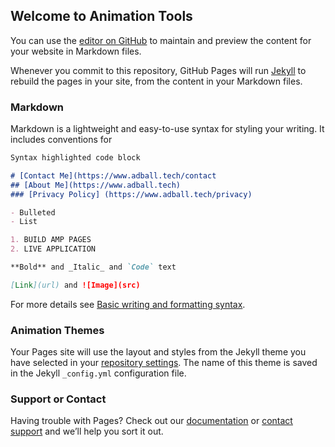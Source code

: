 ## Welcome to Animation Tools

You can use the [editor on GitHub](https://github.com/Maliek2/new/edit/gh-pages/index.md) to maintain and preview the content for your website in Markdown files.

Whenever you commit to this repository, GitHub Pages will run [Jekyll](https://jekyllrb.com/) to rebuild the pages in your site, from the content in your Markdown files.

### Markdown

Markdown is a lightweight and easy-to-use syntax for styling your writing. It includes conventions for

```markdown
Syntax highlighted code block

# [Contact Me](https://www.adball.tech/contact
## [About Me](https://www.adball.tech)
### [Privacy Policy] (https://www.adball.tech/privacy)

- Bulleted
- List

1. BUILD AMP PAGES
2. LIVE APPLICATION

**Bold** and _Italic_ and `Code` text

[Link](url) and ![Image](src)
```

For more details see [Basic writing and formatting syntax](https://docs.github.com/en/github/writing-on-github/getting-started-with-writing-and-formatting-on-github/basic-writing-and-formatting-syntax).

### Animation Themes

Your Pages site will use the layout and styles from the Jekyll theme you have selected in your [repository settings](https://github.com/Maliek2/new/settings/pages). The name of this theme is saved in the Jekyll `_config.yml` configuration file.

### Support or Contact

Having trouble with Pages? Check out our [documentation](https://docs.github.com/categories/github-pages-basics/) or [contact support](https://support.github.com/contact) and we’ll help you sort it out.
